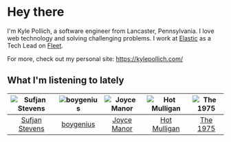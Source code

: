 # Hey there


I'm Kyle Pollich, a software engineer from Lancaster, Pennsylvania. I love web technology and solving challenging problems.
I work at [Elastic](https://www.elastic.co/) as a Tech Lead on [Fleet](https://www.elastic.co/guide/en/fleet/current/fleet-overview.html).

For more, check out my personal site: https://kylepollich.com/

## What I'm listening to lately

<!-- begin artists -->
  |![Sufjan Stevens](https://i.scdn.co/image/ab6761610000f178b80dd6b23c5c04d62d9aa0c6)|![boygenius](https://i.scdn.co/image/ab6761610000f1781a6373c01e8b86e289859f57)|![Joyce Manor](https://i.scdn.co/image/ab6761610000f178b3f2a370b7c0ab22e199217c)|![Hot Mulligan](https://i.scdn.co/image/ab6761610000f178b81b1d2b8043c08f659d196e)|![The 1975](https://i.scdn.co/image/ab6761610000f17889348336354096fd4e36ca73)|
  |:---:|:---:|:---:|:---:|:---:|
  |[Sufjan Stevens](https://open.spotify.com/artist/4MXUO7sVCaFgFjoTI5ox5c)|[boygenius](https://open.spotify.com/artist/1hLiboQ98IQWhpKeP9vRFw)|[Joyce Manor](https://open.spotify.com/artist/7qbvNcfTfckhCNM8NiR8nN)|[Hot Mulligan](https://open.spotify.com/artist/1lKZzN2d4IqiEYxyECIEHI)|[The 1975](https://open.spotify.com/artist/3mIj9lX2MWuHmhNCA7LSCW)|
<!-- end artists -->
